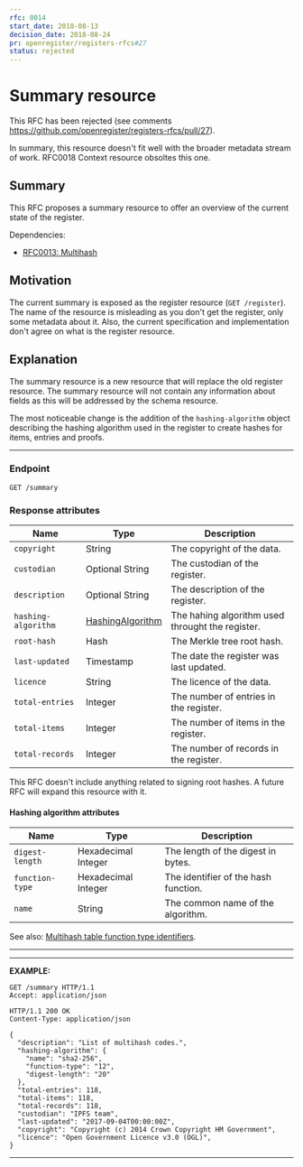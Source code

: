 ```yaml
---
rfc: 0014
start_date: 2018-08-13
decision_date: 2018-08-24
pr: openregister/registers-rfcs#27
status: rejected
---
```


# Summary resource

This RFC has been rejected (see comments
https://github.com/openregister/registers-rfcs/pull/27).

In summary, this resource doesn't fit well with the broader metadata stream of
work. RFC0018 Context resource obsoltes this one.

## Summary

This RFC proposes a summary resource to offer an overview of the current state
of the register.

Dependencies:

* [RFC0013: Multihash](https://github.com/openregister/registers-rfcs/pull/26)


## Motivation

The current summary is exposed as the register resource (`GET /register`).
The name of the resource is misleading as you don't get the register, only
some metadata about it. Also, the current specification and implementation
don't agree on what is the register resource.

## Explanation

The summary resource is a new resource that will replace the old register
resource. The summary resource will not contain any information about fields
as this will be addressed by the schema resource.

The most noticeable change is the addition of the `hashing-algorithm` object
describing the hashing algorithm used in the register to create hashes for
items, entries and proofs.

***
### Endpoint

```
GET /summary
```

### Response attributes

|Name|Type|Description|
|-|-|-|
|`copyright`| String |The copyright of the data.|
|`custodian`| Optional String |The custodian of the register.|
|`description`| Optional String |The description of the register.|
|`hashing-algorithm`| [HashingAlgorithm](#hahing-algorithm-attributes) |The hahing algorithm used throught the register.|
|`root-hash`| Hash | The Merkle tree root hash. |
|`last-updated`| Timestamp |The date the register was last updated.|
|`licence`| String |The licence of the data.|
|`total-entries`| Integer |The number of entries in the register.|
|`total-items`| Integer |The number of items in the register.|
|`total-records`| Integer |The number of records in the register.|

This RFC doesn't include anything related to signing root hashes. A future RFC
will expand this resource with it.

#### Hashing algorithm attributes

|Name|Type|Description|
|-|-|-|
|`digest-length`| Hexadecimal Integer |The length of the digest in bytes.|
|`function-type`| Hexadecimal Integer |The identifier of the hash function.|
|`name`| String |The common name of the algorithm.|

See also: [Multihash table function type
identifiers](https://github.com/multiformats/multihash/blob/master/hashtable.csv).

***

***
**EXAMPLE:**


```http
GET /summary HTTP/1.1
Accept: application/json
```

```http
HTTP/1.1 200 OK
Content-Type: application/json

{
  "description": "List of multihash codes.",
  "hashing-algorithm": {
    "name": "sha2-256",
    "function-type": "12",
    "digest-length": "20"
  },
  "total-entries": 118,
  "total-items": 118,
  "total-records": 118,
  "custodian": "IPFS team",
  "last-updated": "2017-09-04T00:00:00Z",
  "copyright": "Copyright (c) 2014 Crown Copyright HM Government",
  "licence": "Open Government Licence v3.0 (OGL)",
}
```

***
